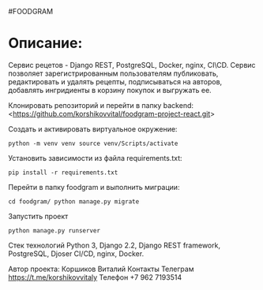 #FOODGRAM

# Описание:

Сервис рецетов - Django REST, PostgreSQL, Docker, nginx, CI\CD. Сервис позволяет зарегистрированным пользователям публиковать, редактировать и удалять рецепты, подписываться на авторов, добавлять ингридиенты в корзину покупок и выгружать ее.


Клонировать репозиторий и перейти в папку backend:
<<https://github.com/korshikovvital/foodgram-project-react.git>>




Создать и активировать виртуальное окружение:

`python -m venv venv
source venv/Scripts/activate`

Установить зависимости из файла requirements.txt:

`pip install -r requirements.txt`

Перейти в папку foodgram и выполнить миграции:

`cd foodgram/
python manage.py migrate`

Запустить проект

`python manage.py runserver`


Стек технологий
Python 3, Django 2.2, Django REST framework, PostgreSQL, Djoser
CI/CD, nginx, Docker.


Автор проекта:
Коршиков Виталий 
Контакты
Телеграм https://t.me/korshikovvitaly
Телефон +7 962 7193514

